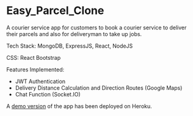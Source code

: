 # Easy_Parcel_Clone

A courier service app for customers to book a courier service to deliver their parcels and also for deliveryman to take up jobs. 

Tech Stack: MongoDB, ExpressJS, React, NodeJS

CSS: React Bootstrap

Features Implemented:
- JWT Authentication
- Delivery Distance Calculation and Direction Routes (Google Maps)
- Chat Function (Socket.IO)

A <a href="https://ez-package.herokuapp.com/" >demo version</a> of the app has been deployed on Heroku.
